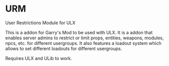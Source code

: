# URM
User Restrictions Module for ULX

This is a addon for Garry's Mod to be used with ULX.
It is a addon that enables server admins to restrict or limit props, entities, weapons, modules, npcs, etc. for different usergroups. It also features a loadout system which allows to set different loadouts for different usergroups.

Requires ULX and ULib to work.
